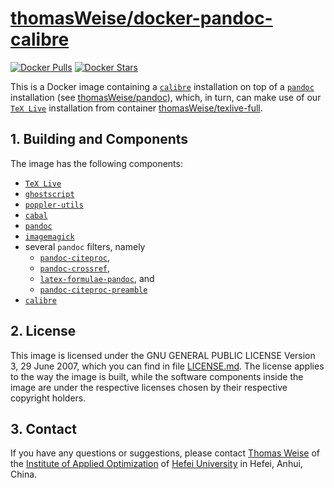 # [thomasWeise/docker-pandoc-calibre](http://hub.docker.com/r/thomasweise/docker-pandoc-calibre/)

[![Docker Pulls](http://img.shields.io/docker/pulls/thomasweise/docker-pandoc.svg)](http://hub.docker.com/r/thomasweise/docker-pandoc-calibre/)
[![Docker Stars](http://img.shields.io/docker/stars/thomasweise/docker-pandoc.svg)](http://hub.docker.com/r/thomasweise/docker-pandoc-calibre/)

This is a Docker image containing a [`calibre`](http://calibre-ebook.com) installation on top of a [`pandoc`](http://pandoc.org/) installation (see [thomasWeise/pandoc](http://hub.docker.com/r/thomasweise/docker-pandoc/)), which, in turn, can make use of our [`TeX Live`](http://en.wikipedia.org/wiki/TeX_Live) installation from container [thomasWeise/texlive-full](http://hub.docker.com/r/thomasweise/docker-texlive-full/).

## 1. Building and Components

The image has the following components:

- [`TeX Live`](http://www.tug.org/texlive/)
- [`ghostscript`](http://ghostscript.com/)
- [`poppler-utils`](http://poppler.freedesktop.org/)
- [`cabal`](http://www.haskell.org/cabal/)
- [`pandoc`](http://pandoc.org/)
- [`imagemagick`](http://www.imagemagick.org/)
- several `pandoc` filters, namely
   + [`pandoc-citeproc`](http://github.com/jgm/pandoc-citeproc),
   + [`pandoc-crossref`](http://github.com/lierdakil/pandoc-crossref),
   + [`latex-formulae-pandoc`](http://github.com/liamoc/latex-formulae), and
   + [`pandoc-citeproc-preamble`](http://github.com/spwhitton/pandoc-citeproc-preamble)
- [`calibre`](http://calibre-ebook.com)

## 2. License

This image is licensed under the GNU GENERAL PUBLIC LICENSE Version 3, 29 June 2007, which you can find in file [LICENSE.md](http://github.com/thomasWeise/docker-pandoc-calibre/blob/master/LICENSE.md). The license applies to the way the image is built, while the software components inside the image are under the respective licenses chosen by their respective copyright holders.

## 3. Contact

If you have any questions or suggestions, please contact [Thomas Weise](mailto:tweise@hfuu.edu.cn) of the [Institute of Applied Optimization](http://iao.hfuu.edu.cn) of [Hefei University](http://www.hfuu.edu.cn) in Hefei, Anhui, China.
